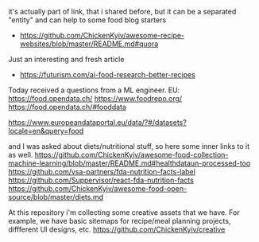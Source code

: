 

it's actually part of link, that i shared before, but it can be a separated "entity" and can help to some food blog starters
- https://github.com/ChickenKyiv/awesome-recipe-websites/blob/master/README.md#quora

Just an interesting and fresh article
- https://futurism.com/ai-food-research-better-recipes


Today received a questions from a ML engineer.
EU:
https://food.opendata.ch/
https://www.foodrepo.org/
https://food.opendata.ch/#fooddata

https://www.europeandataportal.eu/data/?#/datasets?locale=en&query=food

and I was asked about diets/nutritional stuff, so here some inner links to it as well.
https://github.com/ChickenKyiv/awesome-food-collection-machine-learning/blob/master/README.md#healthdataun-processed-too
https://github.com/vsa-partners/fda-nutrition-facts-label
https://github.com/Suppervisor/react-fda-nutrition-facts
https://github.com/ChickenKyiv/awesome-food-open-source/blob/master/diets.md


At this repository i'm collecting some creative assets that we have.
For example, we have basic sitemaps for recipe/meal planning projects, diffferent UI designs, etc.
https://github.com/ChickenKyiv/creative
